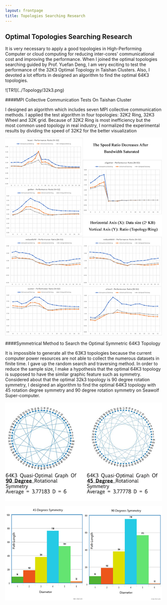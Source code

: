 ```yaml
---
layout: frontpage
title: Topologies Searching Research
---
```



## <a name="Optimal Topologies Searching Research"></a>Optimal Topologies Searching Research
<p align = "left">
It is very necessary to apply a good topologies in High-Performing Computer or cloud computing for reducing inter-cores' communicational cost and improving the performance. When I joined the optimal topologies searching guided by Prof. Yuefan Deng, I am very exciting to test the performance of the 32K3 Optimal Topology in Taishan Clusters. Also, I devoted a lot efforts in designed an algorithm to find the optimal 64K3 topologies.  
</p>
![TR1](../Topology/32k3.png)

####<a name="MPI Collective Communication Tests On Taishan Cluster"></a>MPI Collective Communication Tests On Taishan Cluster

<p align = "left">
I designed an algorithm which includes seven MPI collective communication methods. I applied the test algorithm in four topologies: 32K2 Ring, 32K3 Wheel and 32K grid. Because of 32K2 Ring is most inefficiency but the most common used topology in real industry, I normalized the experimental results by dividing the speed of 32K2 for the better visualization  

</p>

![TR2](../Topology/methods_group1.png)
![TR3](../Topology/methods_group2.png)

####<a name="Symmetrical Method to Search the Optimal Symmetric 64K3 Topology"></a>Symmetrical Method to Search the Optimal Symmetric 64K3 Topology

<p align = "left">
It is impossible to generate all the 63K3 topologies because the current computer power resources are not able to collect the numerous datasets in finite time. I gave up the random search and traversing method. In order to reduce the sample size, I make a hypothesis that the optimal 64K3 topology is supposed to have the similar graphic feature such as symmetry. Considered about that the optimal 32k3 topology is 90 degree rotation symmetry, I designed an algorithm to find the optimal 64K3 topology with 45 rotation degree symmetry and 90 degree rotation symmetry on Seawolf Super-computer.

</p>

![TR9](../Topology/vsGraph.png)

![TR14](../Topology/vsHis.png)
